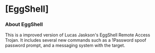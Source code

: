 # [EggShell]

### About EggShell

This is a improved version of Lucas Jaskson's EggShell Remote Access Trojan. It includes several new commands such as a 1Password spoof password prompt, and a messaging system with the target.
